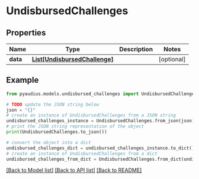 # UndisbursedChallenges


## Properties

Name | Type | Description | Notes
------------ | ------------- | ------------- | -------------
**data** | [**List[UndisbursedChallenge]**](UndisbursedChallenge.md) |  | [optional] 

## Example

```python
from pyaudius.models.undisbursed_challenges import UndisbursedChallenges

# TODO update the JSON string below
json = "{}"
# create an instance of UndisbursedChallenges from a JSON string
undisbursed_challenges_instance = UndisbursedChallenges.from_json(json)
# print the JSON string representation of the object
print(UndisbursedChallenges.to_json())

# convert the object into a dict
undisbursed_challenges_dict = undisbursed_challenges_instance.to_dict()
# create an instance of UndisbursedChallenges from a dict
undisbursed_challenges_from_dict = UndisbursedChallenges.from_dict(undisbursed_challenges_dict)
```
[[Back to Model list]](../README.md#documentation-for-models) [[Back to API list]](../README.md#documentation-for-api-endpoints) [[Back to README]](../README.md)


